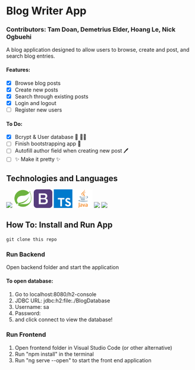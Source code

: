 # Blog Writer App
### Contributors: Tam Doan, Demetrius Elder, Hoang Le, Nick Ogbuehi

A blog application designed to allow users to browse, create and post, and search blog entries.

#### Features:
- [x] Browse blog posts
- [x] Create new posts
- [x] Search through existing posts
- [x] Login and logout
- [ ] Register new users

#### To Do:
- [x] Bcrypt & User database 🔐 🕵️‍♂️
- [ ] Finish bootstrapping app 👢
- [ ] Autofill author field when creating new post 🖊️
- [ ] ✨ Make it pretty ✨

## Technologies and Languages
<a href="https://angular.io/"><img src = "https://avatars.githubusercontent.com/u/139426?s=200&v=4" width="50px" /></a> <a href="https://spring.io/"><img src = "https://raw.githubusercontent.com/github/explore/80688e429a7d4ef2fca1e82350fe8e3517d3494d/topics/spring-boot/spring-boot.png" width="50px" /></a> <a href="https://getbootstrap.com/"><img src = "https://raw.githubusercontent.com/github/explore/80688e429a7d4ef2fca1e82350fe8e3517d3494d/topics/bootstrap/bootstrap.png" width="50px" /></a> <a href="https://www.typescriptlang.org/"><img src = "https://raw.githubusercontent.com/github/explore/80688e429a7d4ef2fca1e82350fe8e3517d3494d/topics/typescript/typescript.png" width="50px" /></a> <a href="https://www.java.com/en/"><img src = "https://raw.githubusercontent.com/github/explore/5b3600551e122a3277c2c5368af2ad5725ffa9a1/topics/java/java.png" width="50px" /></a> <a href="https://www.eclipse.org/ide/"><img src = "https://user-images.githubusercontent.com/11943860/46922575-7017cf80-cfe1-11e8-845a-0cd198fb546c.png" width="50px" /></a> <a href="https://code.visualstudio.com/"><img src = "https://upload.wikimedia.org/wikipedia/commons/thumb/9/9a/Visual_Studio_Code_1.35_icon.svg/2048px-Visual_Studio_Code_1.35_icon.svg.png" width="50px" /></a>

## How To: Install and Run App

```git clone this repo```

<!-- since we're using file database it could cause conflict that cannot be resolved in git. -->

### Run Backend

Open backend folder and start the application

#### To open database:
1. Go to localhost:8080/h2-console
2. JDBC URL: jdbc:h2:file:./BlogDatabase
3. Username: sa
4. Password:
5. and click connect to view the database!

### Run Frontend

1. Open frontend folder in Visual Studio Code (or other alternative)
2. Run "npm install" in the terminal
3. Run "ng serve --open" to start the front end application
